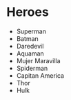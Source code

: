 # Heroes

* Superman
* Batman
* Daredevil
* Aquaman
* Mujer Maravilla
* Spiderman
* Capitan America
* Thor
* Hulk

